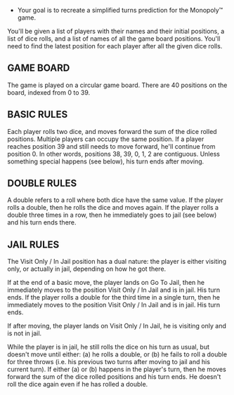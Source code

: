 * Your goal is to recreate a simplified turns prediction for the Monopoly™ game.

You'll be given a list of players with their names and their initial positions, a list of dice rolls, and a list of names of all the game board positions. You'll need to find the latest position for each player after all the given dice rolls.

## GAME BOARD

The game is played on a circular game board.
There are 40 positions on the board, indexed from 0 to 39.

## BASIC RULES

Each player rolls two dice, and moves forward the sum of the dice rolled positions.
Multiple players can occupy the same position.
If a player reaches position 39 and still needs to move forward, he'll continue from position 0. In other words, positions 38, 39, 0, 1, 2 are contiguous.
Unless something special happens (see below), his turn ends after moving.

## DOUBLE RULES

A double refers to a roll where both dice have the same value.
If the player rolls a double, then he rolls the dice and moves again.
If the player rolls a double three times in a row, then he immediately goes to jail (see below) and his turn ends there.

## JAIL RULES

The Visit Only / In Jail position has a dual nature: the player is either visiting only, or actually in jail, depending on how he got there.

If at the end of a basic move, the player lands on Go To Jail, then he immediately moves to the position Visit Only / In Jail and is in jail. His turn ends.
If the player rolls a double for the third time in a single turn, then he immediately moves to the position Visit Only / In Jail and is in jail. His turn ends.

If after moving, the player lands on Visit Only / In Jail, he is visiting only and is not in jail.

While the player is in jail, he still rolls the dice on his turn as usual, but doesn't move until either:
(a) he rolls a double, or
(b) he fails to roll a double for three throws (i.e. his previous two turns after moving to jail and his current turn).
If either (a) or (b) happens in the player's turn, then he moves forward the sum of the dice rolled positions and his turn ends. He doesn't roll the dice again even if he has rolled a double.